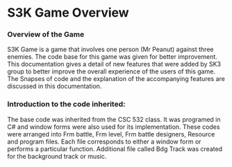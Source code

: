 # S3K Game Overview

### Overview of the Game
S3K Game is a game that involves one person (Mr Peanut) against three enemies. The code base for this game was given for better improvement. This documentation gives a detail of new features that were added by SK3 group to better improve the overall experience of the users of this game. The Snapses of code and the explanation of the accompanying features are discussed in this documentation.


### Introduction to the code inherited:
The base code was inherited from the CSC 532 class. It was programed in C# and window forms were also used for its implementation. These codes were arranged into Frm battle, Frm level, Frm battle designers, Resource and program files. Each file corresponds to either a window form or performs a particular function. Additional file called Bdg Track was created for the background track or music.

